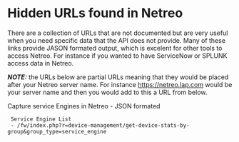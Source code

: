# Hidden URLs found in Netreo

There are a collection of URLs that are not documented but are very useful when you need specific data that the API does not provide. Many of these links provide JASON formated output, which is excelent for other tools to access Netreo. For instance if you wanted to have ServiceNow or SPLUNK access data in Netreo.

***NOTE:*** the URLs below are partial URLs meaning that they would be placed after your Netreo server name. For instance https://netreo.lap.com would be your server name and then you would add to this a URL from below. 

Capture service Engines in Netreo - JSON formated

     Service Engine List
     - /fw/index.php?r=device-management/get-device-stats-by-group&group_type=service_engine
